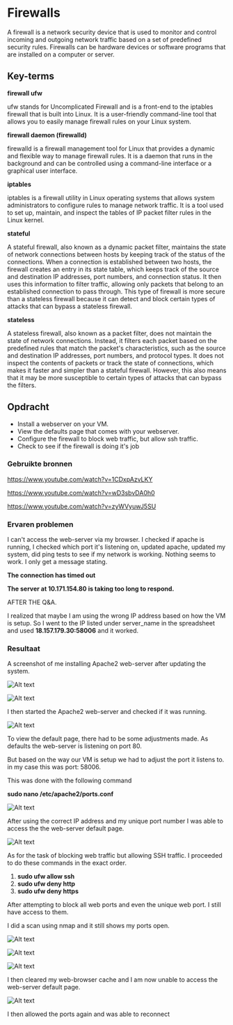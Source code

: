 # Firewalls
A firewall is a network security device that is used to monitor and control incoming and outgoing network traffic based on a set of predefined security rules. Firewalls can be hardware devices or software programs that are installed on a computer or server.

## Key-terms
 **firewall ufw**

 ufw stands for Uncomplicated Firewall and is a front-end to the iptables firewall that is built into Linux. It is a user-friendly command-line tool that allows you to easily manage firewall rules on your Linux system.

 **firewall daemon (firewalld)**

 firewalld is a firewall management tool for Linux that provides a dynamic and flexible way to manage firewall rules. It is a daemon that runs in the background and can be controlled using a command-line interface or a graphical user interface.

 **iptables**

 iptables is a firewall utility in Linux operating systems that allows system administrators to configure rules to manage network traffic. It is a tool used to set up, maintain, and inspect the tables of IP packet filter rules in the Linux kernel.

 **stateful**

 A stateful firewall, also known as a dynamic packet filter, maintains the state of network connections between hosts by keeping track of the status of the connections. When a connection is established between two hosts, the firewall creates an entry in its state table, which keeps track of the source and destination IP addresses, port numbers, and connection status. It then uses this information to filter traffic, allowing only packets that belong to an established connection to pass through. This type of firewall is more secure than a stateless firewall because it can detect and block certain types of attacks that can bypass a stateless firewall.

 **stateless**

 A stateless firewall, also known as a packet filter, does not maintain the state of network connections. Instead, it filters each packet based on the predefined rules that match the packet's characteristics, such as the source and destination IP addresses, port numbers, and protocol types. It does not inspect the contents of packets or track the state of connections, which makes it faster and simpler than a stateful firewall. However, this also means that it may be more susceptible to certain types of attacks that can bypass the filters.

## Opdracht
- Install a webserver on your VM.
- View the defaults page that comes with your webserver.
- Configure the firewall to block web traffic, but allow ssh traffic.
- Check to see if the firewall is doing it's job

### Gebruikte bronnen
https://www.youtube.com/watch?v=1CDxpAzvLKY

https://www.youtube.com/watch?v=wD3sbvDA0h0

https://www.youtube.com/watch?v=zyWVyuwJ5SU

### Ervaren problemen
I can't access the web-server via my browser. I checked if apache is running, I checked which port it's listening on, updated apache, updated my system, did ping tests to see if my network is working. Nothing seems to work. I only get a message stating.

**The connection has timed out**

**The server at 10.171.154.80 is taking too long to respond.**

AFTER THE Q&A. 

I realized that maybe I am using the wrong IP address based on how the VM is setup. So I went to the IP listed under server_name in the spreadsheet and used **18.157.179.30:58006** and it worked.

### Resultaat
A screenshot of me installing Apache2 web-server after updating the system.

![Alt text](../00_includes/SEC-02-Update.PNG)

![Alt text](../00_includes/SEC-02-Apache2Install.PNG)

I then started the Apache2 web-server and checked if it was running.

![Alt text](../00_includes/SEC-02-Apache2Start.PNG)

To view the default page, there had to be some adjustments made. As defaults the web-server is listening on port 80. 

But based on the way our VM is setup we had to adjust the port it listens to. in my case this was port: 58006.

This was done with the following command 

**sudo nano /etc/apache2/ports.conf**

![Alt text](../00_includes/SEC-02-ListenPort.PNG)

After using the correct IP address and my unique port number I was able to access the the web-server default page.

![Alt text](../00_includes/SEC-02-WebPage.PNG)

As for the task of blocking web traffic but allowing SSH traffic. I proceeded to do these commands in the exact order.

1. **sudo ufw allow ssh**
2. **sudo ufw deny http**
3. **sudo ufw deny https**

After attempting to block all web ports and even the unique web port. I still have access to them.

I did a scan using nmap and it still shows my ports open.

![Alt text](../00_includes/SEC-02-Unable1.PNG)

![Alt text](../00_includes/SEC-02-Unable2.PNG)

![Alt text](../00_includes/SEC-02-Unable3.PNG)

I then cleared my web-browser cache and I am now unable to access the web-server default page.

![Alt text](../00_includes/SEC-02-CacheClear.PNG)

I then allowed the ports again and was able to reconnect









